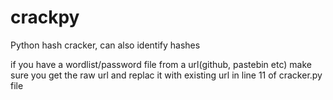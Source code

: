 # crackpy
Python hash cracker, can also identify hashes

if you have a wordlist/password file from a url(github, pastebin etc) make sure you get the raw url and replac it with existing url in line 11 of cracker.py file
